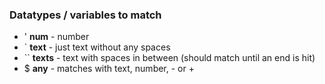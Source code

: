 ### Datatypes / variables to match

- ' **num** - number
- ` **text** - just text without any spaces
- `` **texts** - text with spaces in between (should match until an end is hit)
- $ **any** - matches with text, number, - or +